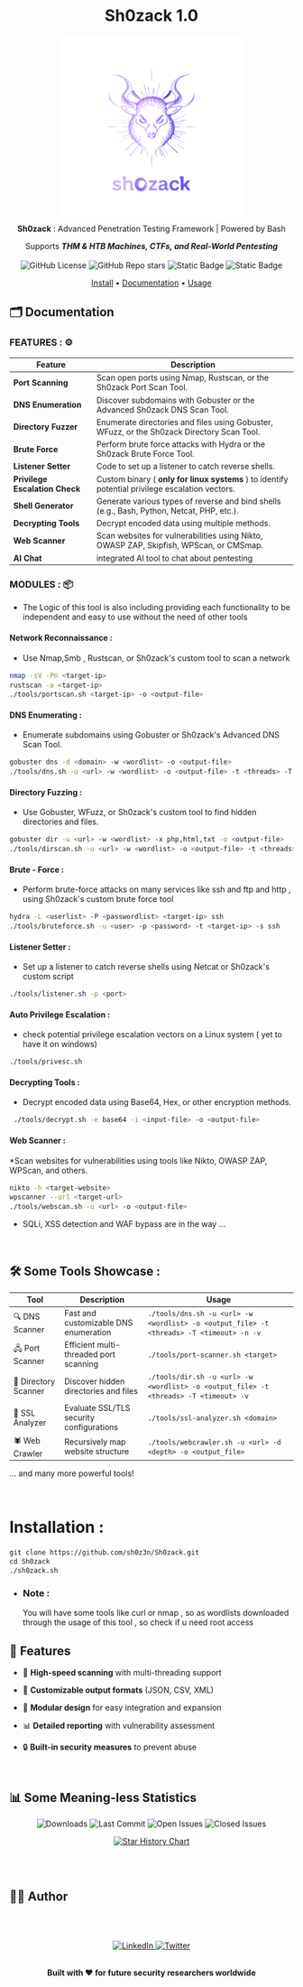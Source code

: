 
<h1 align="center">Sh0zack 1.0</h1>
<div align="center">
 <img src='./assests/67732f97-297a-4048-9dc5-f64dad5c009c.png' altsrc ='https://github.com/sh0z3n/Sh0zack/assests/67732f97-297a-4048-9dc5-f64dad5c009c.png'height='330' >
</div>
<div align="center">
  <b>Sh0zack</b>  : Advanced Penetration Testing Framework | Powered by Bash <br>
  
  Supports  <b><i> THM & HTB Machines, CTFs, and Real-World Pentesting</i></b><br>
   <br>
  <img alt="GitHub License" src="https://img.shields.io/github/license/dev-Mokhtar/Sh0zack?style=for-the-badge&labelColor=blue&color=violet">
  <img alt="GitHub Repo stars" src="https://img.shields.io/github/stars/dev-Mokhtar/Sh0zack?style=for-the-badge&labelColor=blue&color=violet">
  <img alt="Static Badge" src="https://img.shields.io/badge/Tested--on-Linux-violet?style=for-the-badge&logo=linux&logoColor=black&labelColor=blue">
  <img alt="Static Badge" src="https://img.shields.io/badge/Bash-violet?style=for-the-badge&logo=gnubash&logoColor=black&labelColor=blue">
  <p></p>
    <a href="https://github.com/dev-Mokhtar/Sh0zack?tab=readme-ov-file#installation">Install</a>
  <span> • </span>
       	<a href="https://github.com/dev-Mokhtar/Sh0zack?tab=readme-ov-file#documentation">Documentation</a>
  <span> • </span>
	<a href="https://github.com/dev-Mokhtar/Sh0zack?tab=readme-ov-file#usage">Usage</a>
  <p></p>
</div>

## 🗂️ Documentation

###  FEATURES : ⚙️
<!--- 
maybe this will be included in a c2 server set up  , very sooooon ?
--->

| Feature                     | Description                                                                                          |
|-----------------------------|------------------------------------------------------------------------------------------------------|
| **Port Scanning**            | Scan open ports using Nmap, Rustscan, or the Sh0zack Port Scan Tool.                                  |
| **DNS Enumeration**             | Discover subdomains with Gobuster or the Advanced Sh0zack DNS Scan Tool.                              |
| **Directory Fuzzer**       | Enumerate directories and files using Gobuster, WFuzz, or the Sh0zack Directory Scan Tool.            |
| **Brute Force**              | Perform brute force attacks with Hydra or the Sh0zack Brute Force Tool.                               |
| **Listener Setter**          | Code to set up a listener to catch reverse shells.                                                     |
| **Privilege Escalation Check**| Custom binary ( **only for linux systems** ) to identify potential privilege escalation vectors.                            |
| **Shell Generator**          | Generate various types of reverse and bind shells (e.g., Bash, Python, Netcat, PHP, etc.).            |
| **Decrypting Tools**         | Decrypt encoded data using multiple methods.                                                         |
| **Web Scanner**              | Scan websites for vulnerabilities using Nikto, OWASP ZAP, Skipfish, WPScan, or CMSmap.                |
| **AI Chat**                  | integrated AI tool to chat about pentesting

###  MODULES  : 📦
* The Logic of this tool is also including providing each functionality to be independent and easy to use without the need of other tools

#### Network Reconnaissance :
* Use Nmap,Smb , Rustscan, or Sh0zack's custom tool to scan a network
```bash
nmap -sV -Pn <target-ip>
rustscan -a <target-ip>
./tools/portscan.sh <target-ip> -o <output-file>
```
#### DNS Enumerating :
* Enumerate subdomains using Gobuster or Sh0zack's Advanced DNS Scan Tool.

```bash
gobuster dns -d <domain> -w <wordlist> -o <output-file>
./tools/dns.sh -u <url> -w <wordlist> -o <output-file> -t <threads> -T <timeout> -n -v
```



#### Directory Fuzzing :
* Use Gobuster, WFuzz, or Sh0zack's custom tool to find hidden directories and files.

```Bash
gobuster dir -u <url> -w <wordlist> -x php,html,txt -o <output-file>
./tools/dirscan.sh -u <url> -w <wordlist> -o <output-file> -t <threads> -T <timeout>
```
#### Brute - Force  :
* Perform brute-force attacks on many services like ssh and ftp and http  , using  Sh0zack's custom brute force tool

```bash
hydra -L <userlist> -P <passwordlist> <target-ip> ssh
./tools/bruteforce.sh -u <user> -p <password> -t <target-ip> -s ssh
```
#### Listener Setter :
* Set up a listener to catch reverse shells using Netcat or Sh0zack's custom script

[//]:# ( this will become among a c2 server funconality in veryyy near future , wanna colaborate ? dm me through socials at top of acc)

```bash nc -nvlp <port>
./tools/listener.sh -p <port>
```
<dog>

#### Auto Privilege Escalation  :

* check potential privilege escalation vectors on a Linux system ( yet to have it on windows)

```bash
./tools/privesc.sh
```

#### Decrypting Tools :
* Decrypt encoded data using Base64, Hex, or other encryption methods.

``` bash
 ./tools/decrypt.sh -e base64 -i <input-file> -o <output-file>
```

#### Web Scanner :
*Scan websites for vulnerabilities using tools like Nikto, OWASP ZAP, WPScan, and others.

```bash
nikto -h <target-website>
wpscanner --url <target-url>
./tools/webscan.sh -u <url> -o <output-file>
````
* SQLi, XSS detection and WAF bypass are in the way ... 
<br>

## 🛠️ Some Tools Showcase :

| Tool | Description | Usage |
|------|-------------|-------|
| 🔍 DNS Scanner | Fast and customizable DNS enumeration | `./tools/dns.sh -u <url> -w <wordlist> -o <output_file> -t <threads> -T <timeout> -n -v` |
| 🖧 Port Scanner | Efficient multi-threaded port scanning | `./tools/port-scanner.sh <target>` |
| 📁 Directory Scanner | Discover hidden directories and files | `./tools/dir.sh -u <url> -w <wordlist> -o <output_file> -t <threads> -T <timeout> -v` |
| 🔐 SSL Analyzer | Evaluate SSL/TLS security configurations | `./tools/ssl-analyzer.sh <domain>` |
| 🕷️ Web Crawler | Recursively map website structure | `./tools/webcrawler.sh -u <url> -d <depth> -o <output_file>` |

... and many more powerful tools!

<br>

# Installation : 
```chkoupy
git clone https://github.com/sh0z3n/Sh0zack.git
cd Sh0zack
./sh0zack.sh
```

* <h3> Note : </h3> You will have some tools like curl or nmap , so as wordlists downloaded through the usage of this tool , so check if u need root access

## 🚀 Features

- 🚄 **High-speed scanning** with multi-threading support

- 🎨 **Customizable output formats** (JSON, CSV, XML)
- 🔧 **Modular design** for easy integration and expansion

- 📊 **Detailed reporting** with vulnerability assessment

- 🔒 **Built-in security measures** to prevent abuse

<br>

## 📊 Some Meaning-less Statistics
<p align="center">
  <img src="https://img.shields.io/github/downloads/sh0z3n/Sh0zack/total?style=for-the-badge&color=blue" alt="Downloads">
  <img src="https://img.shields.io/github/last-commit/sh0z3n/Sh0zack?style=for-the-badge&color=blue" alt="Last Commit">
  <img src="https://img.shields.io/github/issues-raw/sh0z3n/Sh0zack?style=for-the-badge&color=blue" alt="Open Issues">
  <img src="https://img.shields.io/github/issues-closed-raw/sh0z3n/Sh0zack?style=for-the-badge&color=blue" alt="Closed Issues">
</p>
<a href="https://star-history.com/#sh0z3n/Sh0zack&Timeline">
 <picture>
   <source media="(prefers-color-scheme: dark)" srcset="https://api.star-history.com/svg?repos=sh0z3n/Sh0zack&type=Timeline&theme=dark" />
   <source media="(prefers-color-scheme: light)" srcset="https://api.star-history.com/svg?repos=sh0z3n/Sh0zack&type=Timeline" />
  <center> 
  <img alt="Star History Chart" src="https://api.star-history.com/svg?repos=sh0z3n/Sh0zack&type=Timeline" />
  </center>
 </picture>
</a>


<!-- ## 📜 License
This project is licensed under the MIT License - see the LICENSE file for details. -->
<br> </br>

## 👨‍💻 Author

<div align="center">
<div style="border-radius:50%>
<img src="https://github.com/sh0z3n.png" width="100px" style="border-radius:50%"> </div> <center>
<!-- <a href="https://www.linkedin.com/in/mokhtarderbazi"> @sh0z3n  -->
<br></br>
<p align="center">
  <a href="https://www.linkedin.com/in/mokhtarderbazi/">
    <img src="https://img.shields.io/badge/LinkedIn-Connect-blue?style=for-the-badge&logo=linkedin" alt="LinkedIn">
  </a>
  <a href="https://twitter.com/mokhtarderbazi">
    <img src="https://img.shields.io/badge/Twitter-Follow-blue?style=for-the-badge&logo=twitter" alt="Twitter">
  </a>
</p>




<br>
<center > <b>  Built with ❤️ for future security researchers worldwide </center>

</div>
